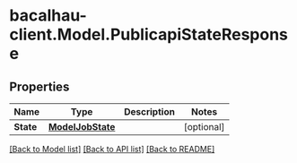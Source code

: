 # bacalhau-client.Model.PublicapiStateResponse
## Properties

Name | Type | Description | Notes
------------ | ------------- | ------------- | -------------
**State** | [**ModelJobState**](ModelJobState.md) |  | [optional] 

[[Back to Model list]](../README.md#documentation-for-models) [[Back to API list]](../README.md#documentation-for-api-endpoints) [[Back to README]](../README.md)

